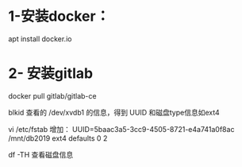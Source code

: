 # 1-安装docker：
apt  install docker.io

# 2- 安装gitlab
docker pull gitlab/gitlab-ce


 blkid 查看的  /dev/xvdb1 的信息，得到 UUID 和磁盘type信息如ext4

vi  /etc/fstab
增加：
UUID=5baac3a5-3cc9-4505-8721-e4a741a0f8ac /mnt/db2019     ext4    defaults   0       2


df  -TH 
查看磁盘信息